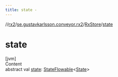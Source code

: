 ```yaml
---
title: state -
---
```

//[rx2](../../index.md)/[se.gustavkarlsson.conveyor.rx2](../index.md)/[RxStore](index.md)/[state](state.md)



# state  
[jvm]  
Content  
abstract val [state](state.md): [StateFlowable](../-state-flowable/index.md)<[State](index.md)>  



